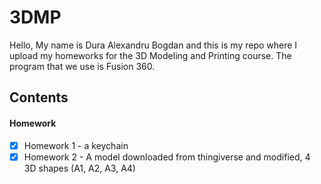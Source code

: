 # 3DMP

Hello,
My name is Dura Alexandru Bogdan and this is my repo where I upload my homeworks for the 3D Modeling and Printing course.
The program that we use is Fusion 360.

## Contents

#### Homework
- [x] Homework 1 - a keychain
- [x] Homework 2 - A model downloaded from thingiverse and modified, 4 3D shapes (A1, A2, A3, A4) 
